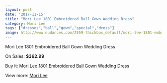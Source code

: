 ```yaml
---
layout: post
date: '2017-11-15'
title: "Mori Lee 1801 Embroidered Ball Gown Wedding Dress"
category: Mori Lee
tags: ["dresses","ball","gown","special","dress"]
image: http://www.eudances.com/2559-thickbox_default/mori-lee-1801-embroidered-ball-gown-wedding-dress.jpg
---
```

Mori Lee 1801 Embroidered Ball Gown Wedding Dress

On Sales: **$362.99**
<a href="https://www.eudances.com/en/mori-lee/853-mori-lee-1801-embroidered-ball-gown-wedding-dress.html"><amp-img layout="responsive" width="600" height="600" src="//www.eudances.com/2559-thickbox_default/mori-lee-1801-embroidered-ball-gown-wedding-dress.jpg" alt="Mori Lee 1801 Embroidered Ball Gown Wedding Dress 0" /></a>
<a href="https://www.eudances.com/en/mori-lee/853-mori-lee-1801-embroidered-ball-gown-wedding-dress.html"><amp-img layout="responsive" width="600" height="600" src="//www.eudances.com/2561-thickbox_default/mori-lee-1801-embroidered-ball-gown-wedding-dress.jpg" alt="Mori Lee 1801 Embroidered Ball Gown Wedding Dress 1" /></a>
<a href="https://www.eudances.com/en/mori-lee/853-mori-lee-1801-embroidered-ball-gown-wedding-dress.html"><amp-img layout="responsive" width="600" height="600" src="//www.eudances.com/2560-thickbox_default/mori-lee-1801-embroidered-ball-gown-wedding-dress.jpg" alt="Mori Lee 1801 Embroidered Ball Gown Wedding Dress 2" /></a>

Buy it: [Mori Lee 1801 Embroidered Ball Gown Wedding Dress](https://www.eudances.com/en/mori-lee/853-mori-lee-1801-embroidered-ball-gown-wedding-dress.html "Mori Lee 1801 Embroidered Ball Gown Wedding Dress")

View more: [Mori Lee](https://www.eudances.com/en/9-mori-lee "Mori Lee")